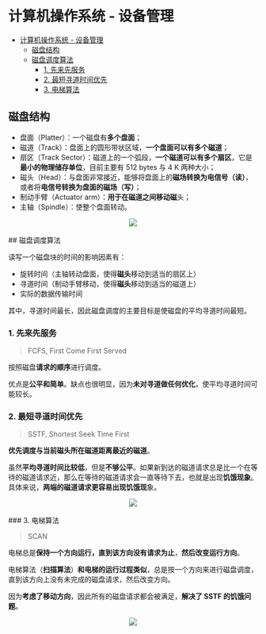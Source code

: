 # 计算机操作系统 - 设备管理
<!-- GFM-TOC -->
* [计算机操作系统 - 设备管理](#计算机操作系统---设备管理)
    * [磁盘结构](#磁盘结构)
    * [磁盘调度算法](#磁盘调度算法)
        * [1. 先来先服务](#1-先来先服务)
        * [2. 最短寻道时间优先](#2-最短寻道时间优先)
        * [3. 电梯算法](#3-电梯算法)
<!-- GFM-TOC -->


## 磁盘结构

- 盘面（Platter）：一个磁盘有**多个盘面**；
- 磁道（Track）：盘面上的圆形带状区域，**一个盘面可以有多个磁道**；
- 扇区（Track Sector）：磁道上的一个弧段，**一个磁道可以有多个扇区**，它是**最小的物理储存单位**，目前主要有 512 bytes 与 4 K 两种大小；
- 磁头（Head）：与盘面非常接近，能够将盘面上的**磁场转换为电信号（读）**，或者将**电信号转换为盘面的磁场（写）**；
- 制动手臂（Actuator arm）：**用于在磁道之间移动磁**头；
- 主轴（Spindle）：使整个盘面转动。

<div align="center"> <img src="https://cs-notes-1256109796.cos.ap-guangzhou.myqcloud.com/014fbc4d-d873-4a12-b160-867ddaed9807.jpg"/> </div><br>
## 磁盘调度算法

读写一个磁盘块的时间的影响因素有：

- 旋转时间（主轴转动盘面，使得**磁头**移动到适当的扇区上）
- 寻道时间（制动手臂移动，使得**磁头**移动到适当的磁道上）
- 实际的数据传输时间

其中，寻道时间最长，因此磁盘调度的主要目标是使磁盘的平均寻道时间最短。

### 1. 先来先服务

> FCFS, First Come First Served

按照磁盘**请求的顺序**进行调度。

优点是**公平和简单**。缺点也很明显，因为**未对寻道做任何优化**，使平均寻道时间可能较长。

### 2. 最短寻道时间优先

> SSTF, Shortest Seek Time First

**优先调度与当前磁头所在磁道距离最近的磁道**。

虽然**平均寻道时间比较低**，但是**不够公平**。如果新到达的磁道请求总是比一个在等待的磁道请求近，那么在等待的磁道请求会一直等待下去，也就是出现**饥饿现象**。具体来说，**两端的磁道请求更容易出现饥饿现**象。

<div align="center"> <img src="https://cs-notes-1256109796.cos.ap-guangzhou.myqcloud.com/4e2485e4-34bd-4967-9f02-0c093b797aaa.png"/> </div><br>
### 3. 电梯算法

> SCAN

电梯总是**保持一个方向运行，直到该方向没有请求为止**，**然后改变运行方向**。

电梯算法（**扫描算法**）**和电梯的运行过程类似**，总是按一个方向来进行磁盘调度，直到该方向上没有未完成的磁盘请求，然后改变方向。

因为**考虑了移动方向**，因此所有的磁盘请求都会被满足，**解决了 SSTF 的饥饿问题**。

<div align="center"> <img src="https://cs-notes-1256109796.cos.ap-guangzhou.myqcloud.com/271ce08f-c124-475f-b490-be44fedc6d2e.png"/> </div><br>
